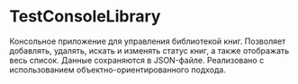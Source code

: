 # TestConsoleLibrary
Консольное приложение для управления библиотекой книг. Позволяет добавлять, удалять, искать и изменять статус книг, а также отображать весь список. Данные сохраняются в JSON-файле. Реализовано с использованием объектно-ориентированного подхода.
